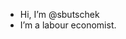 - Hi, I’m @sbutschek
- I’m a labour economist.

<!---
sbutschek/sbutschek is a ✨ special ✨ repository because its `README.md` (this file) appears on your GitHub profile.
You can click the Preview link to take a look at your changes.
--->
